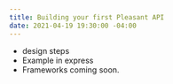 ```yaml
---
title: Building your first Pleasant API
date: 2021-04-19 19:30:00 -04:00
---
```


* design steps
* Example in express
* Frameworks coming soon. 